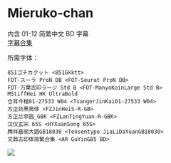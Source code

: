 # Mieruko-chan

内含 01-12 简繁中文 BD 字幕  
[字幕合集](https://github.com/Nekomoekissaten-SUB/Nekomoekissaten-MIR-Subs/releases/download/subtitle_pkg/Mieruko-chan_BD_zho.7z)

所需字体：
```
851ゴチカクット <851Gkktt>
FOT-スーラ ProN DB <FOT-Seurat ProN DB>
FOT-万葉古印ラージ Std B <FOT-ManyoKoinLarge Std B>
MStiffHei HK UltraBold
仓耳今楷01-27533 W04 <TsangerJinKai01-27533 W04>
方正劲黑简体 <FZJinHeiS-R-GB>
方正兰亭圆_GBK <FZLanTingYuan-R-GBK>
汉仪玄宋 65S <HYXuanSong 65S>
腾祥嘉丽大圆GB18030 <Tensentype JiaLiDaYuanGB18030>
文鼎古印体简繁合集 <AR GuYinGB5 BD>
```

![](https://nekomoe.pages.dev/images/2021-10/mierukochan.png)